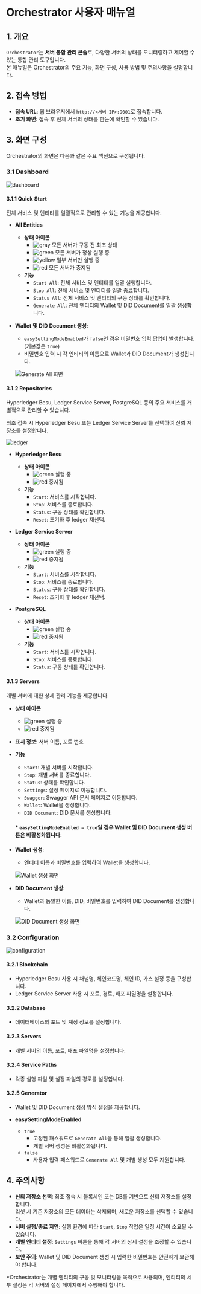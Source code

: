 # Orchestrator 사용자 매뉴얼

## 1. 개요
`Orchestrator`는 **서버 통합 관리 콘솔**로, 다양한 서버의 상태를 모니터링하고 제어할 수 있는 통합 관리 도구입니다.  
본 매뉴얼은 Orchestrator의 주요 기능, 화면 구성, 사용 방법 및 주의사항을 설명합니다.

## 2. 접속 방법
- **접속 URL**: 웹 브라우저에서 `http://<서버 IP>:9001`로 접속합니다.
- **초기 화면**: 접속 후 전체 서버의 상태를 한눈에 확인할 수 있습니다.

## 3. 화면 구성
Orchestrator의 화면은 다음과 같은 주요 섹션으로 구성됩니다.

### 3.1 Dashboard
![dashboard](./image/dashboard.png)

#### 3.1.1 Quick Start
전체 서비스 및 엔티티를 일괄적으로 관리할 수 있는 기능을 제공합니다.

- **All Entities**
  - **상태 아이콘**
    - ![gray](./image/gray_icon.png) 모든 서버가 구동 전 최초 상태
    - ![green](./image/green_icon.png) 모든 서버가 정상 실행 중
    - ![yellow](./image/yellow_icon.png) 일부 서버만 실행 중
    - ![red](./image/red_icon.png) 모든 서버가 중지됨
  - **기능**
    - `Start All`: 전체 서비스 및 엔티티를 일괄 실행합니다.
    - `Stop All`: 전체 서비스 및 엔티티를 일괄 종료합니다.
    - `Status All`: 전체 서비스 및 엔티티의 구동 상태를 확인합니다.
    - `Generate All`: 전체 엔티티의 Wallet 및 DID Document를 일괄 생성합니다.

- **Wallet 및 DID Document 생성**:
  - `easySettingModeEnabled`가 `false`인 경우 비밀번호 입력 팝업이 발생합니다. (기본값은 `true`)
  - 비밀번호 입력 시 각 엔티티의 이름으로 Wallet과 DID Document가 생성됩니다.

  ![Generate All 화면](./image/generate_all.png)

#### 3.1.2 Repositories
Hyperledger Besu, Ledger Service Server, PostgreSQL 등의 주요 서비스를 개별적으로 관리할 수 있습니다.

최초 접속 시 Hyperledger Besu 또는 Ledger Service Server를 선택하여 신뢰 저장소를 설정합니다.

![ledger](./image/select_ledger.png)

- **Hyperledger Besu**
  - **상태 아이콘**
    - ![green](./image/green_icon.png) 실행 중
    - ![red](./image/red_icon.png) 중지됨
  - **기능**
    - `Start`: 서비스를 시작합니다.
    - `Stop`: 서비스를 종료합니다.
    - `Status`: 구동 상태를 확인합니다.
    - `Reset`: 초기화 후 ledger 재선택.

- **Ledger Service Server**
  - **상태 아이콘**
    - ![green](./image/green_icon.png) 실행 중
    - ![red](./image/red_icon.png) 중지됨
  - **기능**
    - `Start`: 서비스를 시작합니다.
    - `Stop`: 서비스를 종료합니다.
    - `Status`: 구동 상태를 확인합니다.
    - `Reset`: 초기화 후 ledger 재선택.

- **PostgreSQL**
  - **상태 아이콘**
    - ![green](./image/green_icon.png) 실행 중
    - ![red](./image/red_icon.png) 중지됨
  - **기능**
    - `Start`: 서비스를 시작합니다.
    - `Stop`: 서비스를 종료합니다.
    - `Status`: 구동 상태를 확인합니다.

#### 3.1.3 Servers
개별 서버에 대한 상세 관리 기능을 제공합니다.

- **상태 아이콘**
  - ![green](./image/green_icon.png) 실행 중
  - ![red](./image/red_icon.png) 중지됨

- **표시 정보**: 서버 이름, 포트 번호
- **기능**
  - `Start`: 개별 서버를 시작합니다.
  - `Stop`: 개별 서버를 종료합니다.
  - `Status`: 상태를 확인합니다.
  - `Settings`: 설정 페이지로 이동합니다.
  - `Swagger`: Swagger API 문서 페이지로 이동합니다.
  - `Wallet`: Wallet을 생성합니다.
  - `DID Document`: DID 문서를 생성합니다.

  #### * `easySettingModeEnabled = true`일 경우 Wallet 및 DID Document 생성 버튼은 비활성화됩니다.

- **Wallet 생성**:
  - 엔티티 이름과 비밀번호를 입력하여 Wallet을 생성합니다.

  ![Wallet 생성 화면](./image/wallet.png)

- **DID Document 생성**:
  - Wallet과 동일한 이름, DID, 비밀번호를 입력하여 DID Document를 생성합니다.

  ![DID Document 생성 화면](./image/diddoc.png)

### 3.2 Configuration
![configuration](./image/configuration.png)

#### 3.2.1 Blockchain
- Hyperledger Besu 사용 시 채널명, 체인코드명, 체인 ID, 가스 설정 등을 구성합니다.
- Ledger Service Server 사용 시 포트, 경로, 배포 파일명을 설정합니다.

#### 3.2.2 Database
- 데이터베이스의 포트 및 계정 정보를 설정합니다.

#### 3.2.3 Servers
- 개별 서버의 이름, 포트, 배포 파일명을 설정합니다.

#### 3.2.4 Service Paths
- 각종 실행 파일 및 설정 파일의 경로를 설정합니다.

#### 3.2.5 Generator
- Wallet 및 DID Document 생성 방식 설정을 제공합니다.

- **easySettingModeEnabled**
  - `true`
    - 고정된 패스워드로 `Generate All`을 통해 일괄 생성합니다.
    - 개별 서버 생성은 비활성화됩니다.
  - `false`
    - 사용자 입력 패스워드로 `Generate All` 및 개별 생성 모두 지원합니다.

## 4. 주의사항
- **신뢰 저장소 선택**: 최초 접속 시 블록체인 또는 DB를 기반으로 신뢰 저장소를 설정합니다.  
  리셋 시 기존 저장소의 모든 데이터는 삭제되며, 새로운 저장소를 선택할 수 있습니다.
- **서버 실행/종료 지연**: 실행 환경에 따라 `Start`, `Stop` 작업은 일정 시간이 소요될 수 있습니다.
- **개별 엔티티 설정**: `Settings` 버튼을 통해 각 서버의 상세 설정을 조정할 수 있습니다.
- **보안 주의**: Wallet 및 DID Document 생성 시 입력한 비밀번호는 안전하게 보관해야 합니다.

*Orchestrator는 개별 엔티티의 구동 및 모니터링을 목적으로 사용되며, 엔티티의 세부 설정은 각 서버의 설정 페이지에서 수행해야 합니다.